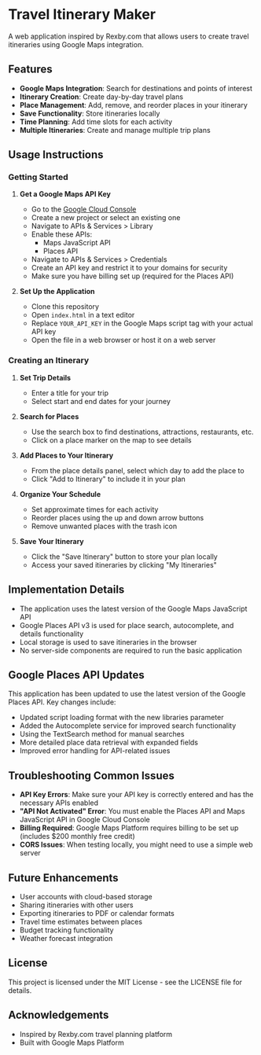 # Travel Itinerary Maker

A web application inspired by Rexby.com that allows users to create travel itineraries using Google Maps integration.

## Features

- **Google Maps Integration**: Search for destinations and points of interest
- **Itinerary Creation**: Create day-by-day travel plans
- **Place Management**: Add, remove, and reorder places in your itinerary
- **Save Functionality**: Store itineraries locally
- **Time Planning**: Add time slots for each activity
- **Multiple Itineraries**: Create and manage multiple trip plans

## Usage Instructions

### Getting Started

1. **Get a Google Maps API Key**
   - Go to the [Google Cloud Console](https://console.cloud.google.com/)
   - Create a new project or select an existing one
   - Navigate to APIs & Services > Library
   - Enable these APIs:
     - Maps JavaScript API
     - Places API
   - Navigate to APIs & Services > Credentials
   - Create an API key and restrict it to your domains for security
   - Make sure you have billing set up (required for the Places API)

2. **Set Up the Application**
   - Clone this repository
   - Open `index.html` in a text editor
   - Replace `YOUR_API_KEY` in the Google Maps script tag with your actual API key
   - Open the file in a web browser or host it on a web server

### Creating an Itinerary

1. **Set Trip Details**
   - Enter a title for your trip
   - Select start and end dates for your journey

2. **Search for Places**
   - Use the search box to find destinations, attractions, restaurants, etc.
   - Click on a place marker on the map to see details

3. **Add Places to Your Itinerary**
   - From the place details panel, select which day to add the place to
   - Click "Add to Itinerary" to include it in your plan

4. **Organize Your Schedule**
   - Set approximate times for each activity
   - Reorder places using the up and down arrow buttons
   - Remove unwanted places with the trash icon

5. **Save Your Itinerary**
   - Click the "Save Itinerary" button to store your plan locally
   - Access your saved itineraries by clicking "My Itineraries"

## Implementation Details

- The application uses the latest version of the Google Maps JavaScript API
- Google Places API v3 is used for place search, autocomplete, and details functionality
- Local storage is used to save itineraries in the browser
- No server-side components are required to run the basic application

## Google Places API Updates

This application has been updated to use the latest version of the Google Places API. Key changes include:

- Updated script loading format with the new libraries parameter
- Added the Autocomplete service for improved search functionality
- Using the TextSearch method for manual searches
- More detailed place data retrieval with expanded fields
- Improved error handling for API-related issues

## Troubleshooting Common Issues

- **API Key Errors**: Make sure your API key is correctly entered and has the necessary APIs enabled
- **"API Not Activated" Error**: You must enable the Places API and Maps JavaScript API in Google Cloud Console
- **Billing Required**: Google Maps Platform requires billing to be set up (includes $200 monthly free credit)
- **CORS Issues**: When testing locally, you might need to use a simple web server

## Future Enhancements

- User accounts with cloud-based storage
- Sharing itineraries with other users
- Exporting itineraries to PDF or calendar formats
- Travel time estimates between places
- Budget tracking functionality
- Weather forecast integration

## License

This project is licensed under the MIT License - see the LICENSE file for details.

## Acknowledgements

- Inspired by Rexby.com travel planning platform
- Built with Google Maps Platform
